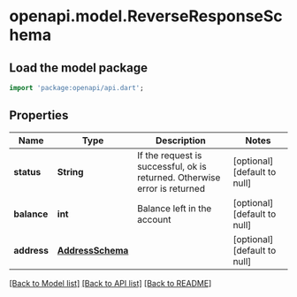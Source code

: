 # openapi.model.ReverseResponseSchema

## Load the model package
```dart
import 'package:openapi/api.dart';
```

## Properties
Name | Type | Description | Notes
------------ | ------------- | ------------- | -------------
**status** | **String** | If the request is successful, ok is returned. Otherwise error is returned | [optional] [default to null]
**balance** | **int** | Balance left in the account | [optional] [default to null]
**address** | [**AddressSchema**](AddressSchema.md) |  | [optional] [default to null]

[[Back to Model list]](../README.md#documentation-for-models) [[Back to API list]](../README.md#documentation-for-api-endpoints) [[Back to README]](../README.md)


